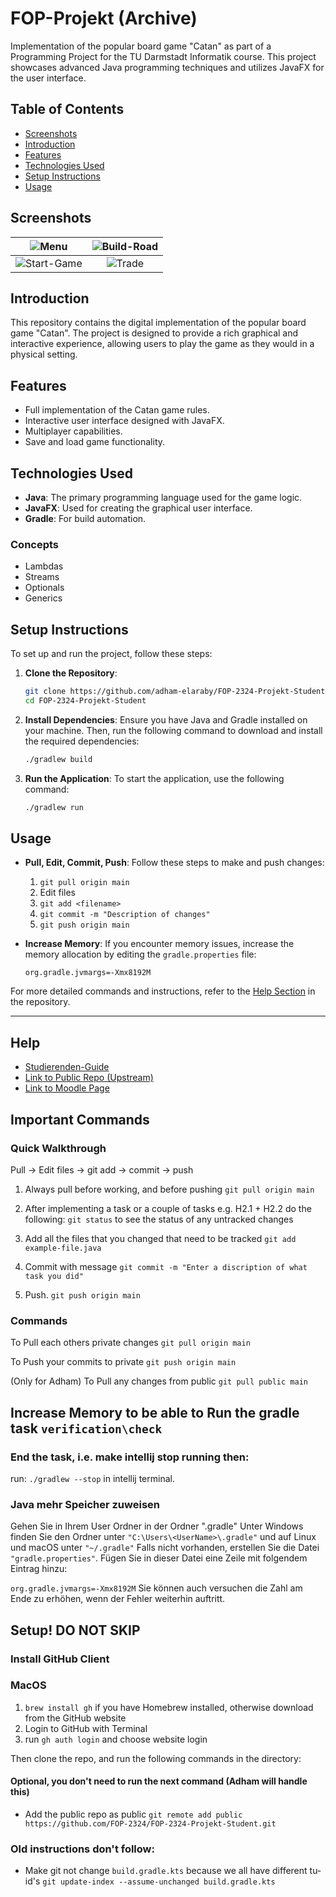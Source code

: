 # FOP-Projekt (Archive)

Implementation of the popular board game "Catan" as part of a Programming Project for the TU Darmstadt Informatik course. This project showcases advanced Java programming techniques and utilizes JavaFX for the user interface.

## Table of Contents
- [Screenshots](#screenshots)
- [Introduction](#introduction)
- [Features](#features)
- [Technologies Used](#technologies-used)
- [Setup Instructions](#setup-instructions)
- [Usage](#usage)

## Screenshots

![Menu](https://github.com/user-attachments/assets/4016f43a-7133-46bb-9502-5fc3b2e486b4)           |  ![Build-Road](https://github.com/user-attachments/assets/fab90630-f017-4e6d-be19-eb4ad0908a6f)
:-------------------------:|:-------------------------:
![Start-Game](https://github.com/user-attachments/assets/3e2d9e8d-c9ba-42c7-979a-acf3a1c955d9)  |  ![Trade](https://github.com/user-attachments/assets/2c9ec8dc-367d-4189-9c8f-18344c149ec3)

## Introduction
This repository contains the digital implementation of the popular board game "Catan". The project is designed to provide a rich graphical and interactive experience, allowing users to play the game as they would in a physical setting.

## Features
- Full implementation of the Catan game rules.
- Interactive user interface designed with JavaFX.
- Multiplayer capabilities.
- Save and load game functionality.

## Technologies Used
- **Java**: The primary programming language used for the game logic.
- **JavaFX**: Used for creating the graphical user interface.
- **Gradle**: For build automation.

### Concepts
- Lambdas
- Streams
- Optionals
- Generics

## Setup Instructions
To set up and run the project, follow these steps:

1. **Clone the Repository**:
   ```bash
   git clone https://github.com/adham-elaraby/FOP-2324-Projekt-Student.git
   cd FOP-2324-Projekt-Student
   ```

2. **Install Dependencies**:
   Ensure you have Java and Gradle installed on your machine. Then, run the following command to download and install the required dependencies:
   ```bash
   ./gradlew build
   ```

3. **Run the Application**:
   To start the application, use the following command:
   ```bash
   ./gradlew run
   ```

## Usage
- **Pull, Edit, Commit, Push**: Follow these steps to make and push changes:
  1. `git pull origin main`
  2. Edit files
  3. `git add <filename>`
  4. `git commit -m "Description of changes"`
  5. `git push origin main`

- **Increase Memory**: If you encounter memory issues, increase the memory allocation by editing the `gradle.properties` file:
  ```properties
  org.gradle.jvmargs=-Xmx8192M
  ```

For more detailed commands and instructions, refer to the [Help Section](#help) in the repository.


---





## Help
- [Studierenden-Guide](https://wiki.tudalgo.org/)
- [Link to Public Repo (Upstream)](https://github.com/FOP-2324/FOP-2324-Projekt-Student)
- [Link to Moodle Page](https://moodle.informatik.tu-darmstadt.de/course/view.php?id=1469&sectionid=18783)

## Important Commands

### Quick Walkthrough

Pull -> Edit files -> git add -> commit -> push

1. Always pull before working, and before pushing
`git pull origin main`

2. After implementing a task or a couple of tasks e.g. H2.1 + H2.2 do the following:
`git status` to see the status of any untracked changes

3. Add all the files that you changed that need to be tracked
`git add example-file.java`

4. Commit with message
`git commit -m "Enter a discription of what task you did"`

5. Push.
`git push origin main`

### Commands

To Pull each others private changes
`git pull origin main`

To Push your commits to private
`git push origin main`

(Only for Adham) To Pull any changes from public
`git pull public main`

## Increase Memory to be able to Run the gradle task `verification\check`

### End the task, i.e. make intellij stop running then:
run: `./gradlew --stop` in intellij terminal.

### Java mehr Speicher zuweisen
Gehen Sie in Ihrem User Ordner in der Ordner ".gradle"
Unter Windows finden Sie den Ordner unter `"C:\Users\<UserName>\.gradle"` und auf Linux und macOS unter `"~/.gradle"`
Falls nicht vorhanden, erstellen Sie die Datei `"gradle.properties"`.
Fügen Sie in dieser Datei eine Zeile mit folgendem Eintrag hinzu:

`org.gradle.jvmargs=-Xmx8192M`
Sie können auch versuchen die Zahl am Ende zu erhöhen, wenn der Fehler weiterhin auftritt.

## Setup! DO NOT SKIP
### Install GitHub Client

### MacOS
1. `brew install gh` if you have Homebrew installed, otherwise download from the GitHub website
2. Login to GitHub with Terminal
3. run `gh auth login` and choose website login

Then clone the repo, and run the following commands in the directory:

#### Optional, you don't need to run the next command (Adham will handle this)
- Add the public repo as public
`git remote add public https://github.com/FOP-2324/FOP-2324-Projekt-Student.git`

### Old instructions don't follow:
- Make git not change `build.gradle.kts` because we all have different tu-id's
`git update-index --assume-unchanged build.gradle.kts`

